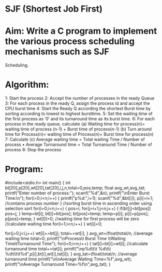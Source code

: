 # SJF (Shortest Job First)

# Aim: Write a C program to implement the various process scheduling mechanisms such as SJF
Scheduling.
# Algorithm:
1: Start the process
2: Accept the number of processes in the ready Queue
3: For each process in the ready Q, assign the process id and accept the CPU burst time
4: Start the Ready Q according the shortest Burst time by sorting according to lowest to highest
       bursttime.
5: Set the waiting time of the first process as ‘0’ and its turnaround time as its burst time.
6: For each process in the ready queue, calculate
         (a) Waiting time for process(n)= waiting time of process (n-1) + Burst time of process(n-1)
         (b) Turn around time for Process(n)= waiting time of Process(n)+ Burst time for process(n)
7: Calculate
        (c) Average waiting time = Total waiting Time / Number of process
            • Average Turnaround time = Total Turnaround Time / Number of process
 8: Stop the process


# Program:

#include<stdio.h>
int main()
{
 int bt[20],p[20],wt[20],tat[20],i,j,n,total=0,pos,temp;
 float avg_wt,avg_tat;
 printf("Enter number of process:");
 scanf("%d",&n);
 printf("\nEnter Burst Time:\n");
 for(i=0;i<n;i++)
 {
 printf("p%d:",i+1);
 scanf("%d",&bt[i]);
 p[i]=i+1; //contains process number
 }
//sorting burst time in ascending order using selection sort
 for(i=0;i<n;i++)
 {
 pos=i;
 for(j=i+1;j<n;j++)
 {
 if(bt[j]<bt[pos])
 pos=j;
 }
 temp=bt[i];
 bt[i]=bt[pos];
 bt[pos]=temp;
 temp=p[i];
 p[i]=p[pos];
 p[pos]=temp;
 }
wt[0]=0; //waiting time for first process will be zero
 //calculate waiting time
 for(i=1;i<n;i++)
 {
 wt[i]=0;

 for(j=0;j<i;j++)
 wt[i]+=bt[j];
 total+=wt[i];
 }
 avg_wt=(float)total/n; //average waiting time
 total=0;
 printf("\nProcess\t Burst Time \tWaiting Time\tTurnaround Time");
for(i=0;i<n;i++)
 {
 tat[i]=bt[i]+wt[i]; //calculate turnaround time
 total+=tat[i];
 printf("\np%d\t\t %d\t\t %d\t\t\t%d",p[i],bt[i],wt[i],tat[i]);
 }
 avg_tat=(float)total/n; //average turnaround time
 printf("\n\nAverage Waiting Time=%f",avg_wt);
 printf("\nAverage Turnaround Time=%f\n",avg_tat);
}
